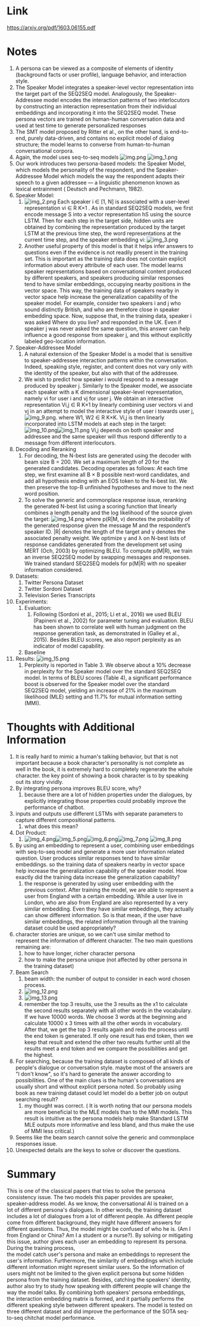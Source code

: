 Link
===============
<p>

https://arxiv.org/pdf/1603.06155.pdf

</p>


Notes
===============

1. A persona can be viewed as a composite of elements of identity (background facts or user profile), language behavior,
   and interaction style.
2. The Speaker Model integrates a speaker-level vector representation into the target part of the SEQ2SEQ model.
   Analogously, the Speaker-Addressee model encodes the interaction patterns of two interlocutors by constructing an
   interaction representation from their individual embeddings and incorporating it into the SEQ2SEQ model. These
   persona vectors are trained on human-human conversation data and used at test time to generate personalized responses
3. The SMT model proposed by Ritter et al., on the other hand, is end-to-end, purely data-driven, and contains no
   explicit model of dialog structure; the model learns to converse from human-to-human conversational corpora.
4. Again, the model uses seq-to-seq models
   ![img.png](img.png)
   ![img_1.png](img_1.png)
5. Our work introduces two persona-based models:
   the Speaker Model, which models the personality of the respondent, and the Speaker-Addressee Model which models the
   way the respondent adapts their speech to a given addressee — a linguistic phenomenon known as lexical entrainment (
   Deutsch and Pechmann, 1982).
6. Speaker Model:
    1. ![img_2.png](img_2.png) Each speaker i ∈ [1, N] is associated with a user-level representation vi ∈ R K×1 . As in
       standard SEQ2SEQ models, we first encode message S into a vector representation hS using the source LSTM. Then
       for each step in the target side, hidden units are obtained by combining the representation produced by the
       target LSTM at the previous time step, the word representations at the current time step, and the speaker
       embedding vi:
       ![img_3.png](img_3.png)
    2. Another useful property of this model is that it helps infer answers to questions even if the evidence is not
       readily present in the training set. This is important as the training data does not contain explicit information
       about every attribute of each user. The model learns speaker representations based on conversational content
       produced by different speakers, and speakers producing similar responses tend to have similar embeddings,
       occupying nearby positions in the vector space. This way, the training data of speakers nearby in vector space
       help increase the generalization capability of the speaker model. For example, consider two speakers i and j who
       sound distinctly British, and who are therefore close in speaker embedding space. Now, suppose that, in the
       training data, speaker i was asked Where do you live? and responded in the UK. Even if speaker j was never asked
       the same question, this answer can help influence a good response from speaker j, and this without explicitly
       labeled geo-location information.
7. Speaker-Addressee Model
    1. A natural extension of the Speaker Model is a model that is sensitive to speaker-addressee interaction patterns
       within the conversation. Indeed, speaking style, register, and content does not vary only with the identity of
       the speaker, but also with that of the addressee.
    2. We wish to predict how speaker i would respond to a message produced by speaker j. Similarly to the Speaker
       model, we associate each speaker with a K dimensional speaker-level representation, namely vi for user i and vj
       for user j. We obtain an interactive representation Vi,j ∈ R K×1 by linearly combining user vectors vi and vj in
       an attempt to model the interactive style of user i towards user j,![img_9.png](img_9.png). where W1, W2 ∈ R K×K.
       Vi,j is then linearly incorporated into LSTM models at each step in the target:
       ![img_10.png](img_10.png)![img_11.png](img_11.png)
       Vi,j depends on both speaker and addressee and the same speaker will thus respond differently to a message from
       different interlocutors.
8. Decoding and Reranking
    1. For decoding, the N-best lists are generated using the decoder with beam size B = 200. We set a maximum length of
       20 for the generated candidates. Decoding operates as follows: At each time step, we first examine all B × B
       possible next-word candidates, and add all hypothesis ending with an EOS token to the N-best list. We then
       preserve the top-B unfinished hypotheses and move to the next word position.
    2. To solve the generic and commonplace response issue, reranking the generated N-best list using a scoring function
       that linearly combines a length penalty and the log likelihood of the source given the target:
       ![img_14.png](img_14.png)
       where p(R|M, v) denotes the probability of the generated response given the message M and the respondent’s
       speaker ID. |R| denotes the length of the target and γ denotes the associated penalty weight. We optimize γ and λ
       on N-best lists of response candidates generated from the development set using MERT (Och, 2003) by optimizing
       BLEU. To compute p(M|R), we train an inverse SEQ2SEQ model by swapping messages and responses. We trained
       standard SEQ2SEQ models for p(M|R) with no speaker information considered.
9. Datasets:
    1. Twitter Persona Dataset
    2. Twitter Sordoni Dataset
    3. Television Series Transcripts
10. Experiments:
    1. Evaluation:
        1. Following (Sordoni et al., 2015; Li et al., 2016)
           we used BLEU (Papineni et al., 2002) for parameter tuning and evaluation. BLEU has been shown to correlate
           well with human judgment on the response generation task, as demonstrated in (Galley et al., 2015). Besides
           BLEU scores, we also report perplexity as an indicator of model capability.
    2. Baseline
11. Results:
    ![img_15.png](img_15.png)
    1. Perplexity is reported in Table 3. We observe about a 10% decrease in perplexity for the Speaker model over the
       standard SEQ2SEQ model. In terms of BLEU scores (Table 4), a significant performance boost is observed for the
       Speaker model over the standard SEQ2SEQ model, yielding an increase of 21% in the maximum likelihood (MLE)
       setting and 11.7% for mutual information setting
       (MMI).

Thoughts with Additional Information
===============

1. It is really hard to mimic a human's talking behavior, but that is not important because a book character's
   personality is not complete as well in the book, it is extremely hard to completely regenerate the whole character.
   the key point of showing a book character is to by speaking out its story vividly.
2. By integrating persona improves BLEU score, why?
    1. because there are a lot of hidden properties under the dialogues, by explicitly integrating those properties
       could probabliy improve the performance of chatbot.
3. inputs and outputs use different LSTMs with separate parameters to capture different compositional patterns.
    1. what does this mean?
4. Dot Product:
    1. ![img_4.png](img_4.png)![img_5.png](img_5.png)![img_6.png](img_6.png)![img_7.png](img_7.png)
       ![img_8.png](img_8.png)
5. By using an embedding to represent a user, combining user embeddings with seq-to-seq model and generate a more user
   information related question. User produces similar responses tend to have similar embeddings. so the training data
   of speakers nearby in vector space help increase the generalization capability of the speaker model. How exactly did
   the training data increase the generalization capability?
    1. the response is generated by using user embedding with the previous context. After training the model, we are
       able to represent a user from England with a certain embedding. While a user live in London, who are also from
       England are also represented by a very similar embedding. Even they have similar embeddings, they actually can
       show different information. So is that mean, if the user have similar embeddings, the related information through
       all the training dataset could be used appropriately?
6. character stories are unique, so we can't use similar method to represent the information of different character. The
   two main questions remaining are:
    1. how to have longer, richer character persona
    2. how to make the persona unique (not affected by other persona in the training dataset)
7. Beam Search
    1. beam width: the number of output to consider in each word chosen process.
    2. ![img_12.png](img_12.png)
    3. ![img_13.png](img_13.png)
    4. remember the top 3 results, use the 3 results as the x1 to calculate the second results separately with all other
       words in the vocabulary. If we have 10000 words. We choose 3 words at the beginning and calculate 10000 x 3 times
       with all the other words in vocabulary. After that, we get the top 3 results again and redo the process until the
       end token is generated. If only one result has end token, then we keep that result and extend the other two
       results further until all the results meet a end token and we compare the possibilities and get the highest.
8. For searching, because the training dataset is composed of all kinds of people's dialogue or conversation style.
   maybe most of the answers are "I don't know", so it's hard to generate the answer according to possibilities. One of
   the main clues is the human's conversations are usually short and without explicit persona noted. So probably using
   book as new training dataset could let model do a better job on output searching result?
    1. my thought was correct. ( It is worth noting that our persona models are more beneficial to the MLE models than
       to the MMI models. This result is intuitive as the persona models help make Standard LSTM MLE outputs more
       informative and less bland, and thus make the use of MMI less critical.)
9. Seems like the beam search cannot solve the generic and commonplace responses issue.
10. Unexpected details are the keys to solve or discover the questions.

Summary
===============
This is one of the classical papers that tries to solve the persona consistency issue. The two models this paper
provides are speaker, speaker-address model. As we know, the conversational AI is trained on a lot of different
persona's dialogues. In other words, the training dataset includes a lot of dialogues from a lot of different people. As
different people come from different background, they might have different answers for different questions. Thus, the
model might be confused of who he is. (Am I from England or China? Am I a student or a nurse?). By solving or mitigating
this issue, author gives each user an embedding to represent its persona. During the training process,  
the model catch user's persona and make an embeddings to represent the user's information. Furthermore, the similarity
of embeddings which include different information might represent similar users. So the information of users might not
be limited to the given explicit persona but some hidden persona from the training dataset. Besides, catching the
speakers' identity, author also try to study how speaking with different people will change the way the model talks. By
combining both speakers' persona embeddings, the interaction embedding matrix is formed, and it partially performs the
different speaking style between different speakers. The model is tested on three different dataset and did improve the
performance of the SOTA seq-to-seq chitchat model performance. 